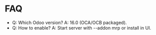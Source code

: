 # FAQ

- Q: Which Odoo version? A: 16.0 (OCA/OCB packaged).
- Q: How to enable? A: Start server with --addon mrp or install in UI.
